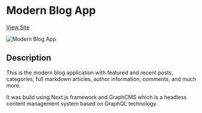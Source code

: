 # Modern Blog App

[View Site](https://modern-blog-app-seven.vercel.app/)

![Modern Blog App](https://user-images.githubusercontent.com/93548530/157201248-65c3b49b-80d8-4b6d-82b9-8886e37c73c7.png)

## Description

This is the modern blog application with featured and recent posts, categories, full markdown articles, author information, comments, and much more.

It was build using Next.js framework and GraphCMS which is a headless content management system based on GraphQL technology.
